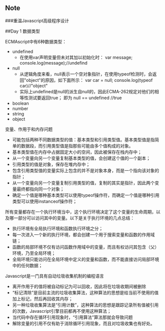 ## Note
###重温Javascript高级程序设计

##Day 1
数据类型

ECMAscript中有6种数据类型：

- undefined
  - 在使用var声明变量但未对其加以初始化时：
        var message;
        console.log(message);//undefind
- null
  - 从逻辑角度来看，null表示一个空对象指针，在使用typeof检测时，会返回"object"的原因，如下面所示：
        var car = null;
        console.log(typeof car)//"object"
  - 实际上undefined是null的派生自null的，因此ECMA-262规定对他们的相等性测试要返回true；
    即为 null == undefined //true
- boolean
- number
- string
- object

变量、作用于和内存问题

- 可能包括两种不同数据类型的值：基本类型和引用类型值。基本类型值是指简单的数据段，而引用类型值是指那些可能由多个值构成的对象。
- 基本类型值在内存中占据固定大小的空间，因此被保存在栈内存中；
- 从一个变量向另一个变量复制基本类型的值，会创建这个值的一个副本；
- 引用类型的值是对象，保存在堆内存中；
- 包含引用类型值的变量实际上包含的并不是对象本身，而是一个指向该对象的指针；
- 从一个变量向另一个变量复制引用类型的值，复制的其实是指针，因此两个变量最终都指向同一个对象；
- 确定一个值是哪种基本类型可以使用typeof操作符，而确定一个值是哪种引用类型可以使用instanceof操作符；

所有变量都存在一个执行环境当中，这个执行环境决定了这个变量的生命周期，以及哪一部分可以访问其中的变量。以下是关于执行环境的几点总结：

- 执行环境有全局执行环境和函数执行环境之分；
- 每一次进入一个新的执行环境，都会创建一个用于搜索变量和函数的作用域链；
- 函数的局部环境不仅有访问函数作用域中的变量，而且有权访问其包含（父）环境，乃至全局环境；
- 全局环境只能访问在全局环境中定义的变量和函数，而不能直接访问局部环境中的任何数据；

Javascript是一门具有自动垃圾收集机制的编程语言

- 离开作用于的值将被自动标记为可以回收，因此将在垃圾收期间被删除
- “标记清除”是目前主流的垃圾收集算法，这种算法的思想是给当前不使用的值加上标记，然后再回收其内存；
- 另一种垃圾收集算法是“引用计数”，这种算法的思想是跟踪记录所有值被引用的次数，Javascript引擎目前都再不使用这种算法；
- 当代码中存在循环引用现象时，“引用算法”算法那就会导致问题
- 解除变量的引用不仅有助于消除循环引用现象，而且对垃圾收集也有好处。


